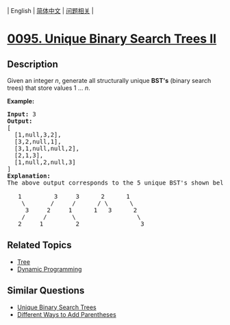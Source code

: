 
| English | [简体中文](README.md) | [问题相关](QUESTION.md) |
# [0095. Unique Binary Search Trees II](https://leetcode-cn.com/problems/unique-binary-search-trees-ii/)
## Description
<p>Given an integer <em>n</em>, generate all structurally unique <strong>BST&#39;s</strong> (binary search trees) that store values 1 ...&nbsp;<em>n</em>.</p>

<p><strong>Example:</strong></p>

<pre>
<strong>Input:</strong> 3
<strong>Output:</strong>
[
&nbsp; [1,null,3,2],
&nbsp; [3,2,null,1],
&nbsp; [3,1,null,null,2],
&nbsp; [2,1,3],
&nbsp; [1,null,2,null,3]
]
<strong>Explanation:</strong>
The above output corresponds to the 5 unique BST&#39;s shown below:

   1         3     3      2      1
    \       /     /      / \      \
     3     2     1      1   3      2
    /     /       \                 \
   2     1         2                 3
</pre>

## Related Topics
- [Tree](https://leetcode-cn.com/tag/tree)
- [Dynamic Programming](https://leetcode-cn.com/tag/dynamic-programming)
## Similar Questions
- [Unique Binary Search Trees](../0096/README_EN.md)
- [Different Ways to Add Parentheses](../0241/README_EN.md)
